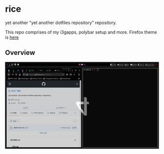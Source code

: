 # rice
yet another "yet another dotfiles repository" repository.

This repo comprises of my i3gapps, polybar setup and more.
Firefox theme is [here](https://color.firefox.com/?theme=XQAAAAIXBAAAAAAAAABBKYhm849SCicxcUapi38oKRicm6da8o_u7cajvY2nrbwtWf53IW6FuNYUbmDc3gyZbFcmGEerozp3Ktp8r238oOr63NUUQ49jOQfyZVzdSmy_uVwmsaXAa4PPPGBuRbB5eCfvrhfoIgVBoNbYyBNF8i9B2Xkyd2Wxl5ZObCxh0FKOzt4NUuTEgKmoKA5o0z0bBBe90rgQABbC3Fo60k-R20dWVKuB5iu5vT4syH94U7bQZBBCkuKsorwPcEo9vZtiQuMkjZPjfWkUniF8GQ1J7FSVBcrRy9LYFyYLIEls6siPyT0wzj2k29zHfYyu2JEZrHQdsD9jiUHz30ji-HOrm3mCE0cTD-ZPDodHGJ5icj8XJ9jAqP4kTnKU0yk9t1_Cu74hNhc0bMkLZzGDp6xD-wZsH7JAC6MwaSAxe7cuAV-meRdKqojjY2HGKrHLt2QxVS4gRnBvC7kf3ps9PR2O-FSowSnC6pcKsA3fw4VoBc79hP_tqvtG)

## Overview
![ss1](https://github.com/dce4/rice/blob/main/ss1.png?raw=true)
